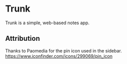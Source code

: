 # Trunk

Trunk is a simple, web-based notes app.

## Attribution

Thanks to Paomedia for the pin icon used in the sidebar.
https://www.iconfinder.com/icons/299069/pin_icon

